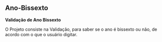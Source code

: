 ## Ano-Bissexto
**Validação de Ano Bissexto**

O Projeto consiste na Validação, para saber se o ano é bissexto ou não, de acordo com o que o usuário digitar.

